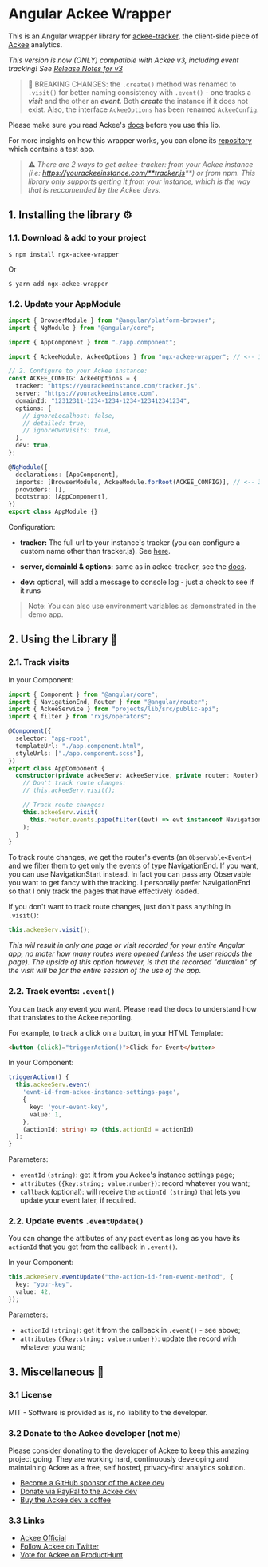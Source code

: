 # Angular Ackee Wrapper

This is an Angular wrapper library for [ackee-tracker](https://github.com/electerious/ackee-tracker), the client-side piece of [Ackee](https://ackee.electerious.com/) analytics.

_This version is now (ONLY) compatible with Ackee v3, including event tracking! See [Release Notes for v3](https://github.com/electerious/Ackee/releases/tag/v3.0.0)_

> 🚨 BREAKING CHANGES: the `.create()` method was renamed to `.visit()` for better naming consistency with `.event()` - one tracks a **_visit_** and the other an **_event_**. Both **_create_** the instance if it does not exist. Also, the interface `AckeeOptions` has been renamed `AckeeConfig`.

Please make sure you read Ackee's [docs](https://docs.ackee.electerious.com/) before you use this lib.

For more insights on how this wrapper works, you can clone its [repository](https://github.com/oakify/ngx-ackee-wrapper) which contains a test app.

> ⚠️ _There are 2 ways to get ackee-tracker: from your Ackee instance (i.e: https://yourackeeinstance.com/**tracker.js**) or from npm. This library only supports getting it from your instance, which is the way that is reccomended by the Ackee devs._

## 1. Installing the library ⚙️

### 1.1. Download & add to your project

```shell
$ npm install ngx-ackee-wrapper
```

Or

```shell
$ yarn add ngx-ackee-wrapper
```

### 1.2. Update your AppModule

```typescript
import { BrowserModule } from "@angular/platform-browser";
import { NgModule } from "@angular/core";

import { AppComponent } from "./app.component";

import { AckeeModule, AckeeOptions } from "ngx-ackee-wrapper"; // <-- 1. ADD THIS

// 2. Configure to your Ackee instance:
const ACKEE_CONFIG: AckeeOptions = {
  tracker: "https://yourackeeinstance.com/tracker.js",
  server: "https://yourackeeinstance.com",
  domainId: "12312311-1234-1234-1234-123412341234",
  options: {
    // ignoreLocalhost: false,
    // detailed: true,
    // ignoreOwnVisits: true,
  },
  dev: true,
};

@NgModule({
  declarations: [AppComponent],
  imports: [BrowserModule, AckeeModule.forRoot(ACKEE_CONFIG)], // <-- 3. Add AckeeModule & config to imports
  providers: [],
  bootstrap: [AppComponent],
})
export class AppModule {}
```

Configuration:

- **tracker:** The full url to your instance's tracker (you can configure a custom name other than tracker.js). See [here](https://github.com/electerious/ackee-tracker#-installation).

- **server, domainId & options:** same as in ackee-tracker, see the [docs](https://github.com/electerious/ackee-tracker#createserver-opts).

- **dev:** optional, will add a message to console log - just a check to see if it runs

> Note: You can also use environment variables as demonstrated in the demo app.

## 2. Using the Library 🚀

### 2.1. Track visits

In your Component:

```typescript
import { Component } from "@angular/core";
import { NavigationEnd, Router } from "@angular/router";
import { AckeeService } from "projects/lib/src/public-api";
import { filter } from "rxjs/operators";

@Component({
  selector: "app-root",
  templateUrl: "./app.component.html",
  styleUrls: ["./app.component.scss"],
})
export class AppComponent {
  constructor(private ackeeServ: AckeeService, private router: Router) {
    // Don't track route changes:
    // this.ackeeServ.visit();

    // Track route changes:
    this.ackeeServ.visit(
      this.router.events.pipe(filter((evt) => evt instanceof NavigationEnd))
    );
  }
}
```

To track route changes, we get the router's events (an `Observable<Event>`) and we filter them to get only the events of type NavigationEnd. If you want, you can use NavigationStart instead. In fact you can pass any Observable you want to get fancy with the tracking. I personally prefer NavigationEnd so that I only track the pages that have effectively loaded.

If you don't want to track route changes, just don't pass anything in `.visit()`:

```typescript
this.ackeeServ.visit();
```

_This will result in only one page or visit recorded for your entire Angular app, no mater how many routes were opened (unless the user reloads the page). The upside of this option however, is that the recorded "duration" of the visit will be for the entire session of the use of the app._

### 2.2. Track events: `.event()`

You can track any event you want. Please read the docs to understand how that translates to the Ackee reporting.

For example, to track a click on a button, in your HTML Template:

```HTML
<button (click)="triggerAction()">Click for Event</button>
```

In your Component:

```typescript
triggerAction() {
  this.ackeeServ.event(
    'evnt-id-from-ackee-instance-settings-page',
    {
      key: 'your-event-key',
      value: 1,
    },
    (actionId: string) => (this.actionId = actionId)
  );
}
```

Parameters:

- `eventId` `(string)`: get it from you Ackee's instance settings page;
- `attributes` `({key:string; value:number})`: record whatever you want;
- `callback` (optional): will receive the `actionId (string)` that lets you update your event later, if required.

### 2.2. Update events `.eventUpdate()`

You can change the attibutes of any past event as long as you have its `actionId` that you get from the callback in `.event()`.

In your Component:

```typescript
this.ackeeServ.eventUpdate("the-action-id-from-event-method", {
  key: "your-key",
  value: 42,
});
```

Parameters:

- `actionId` `(string)`: get it from the callback in `.event()` - see above;
- `attributes` `({key:string; value:number})`: update the record with whatever you want;

## 3. Miscellaneous 🦦

### 3.1 License

MIT - Software is provided as is, no liability to the developer.

### 3.2 Donate to the Ackee developer (not me)

Please consider donating to the developer of Ackee to keep this amazing project going. They are working hard, continuously developing and maintaining Ackee as a free, self hosted, privacy-first analytics solution.

- [Become a GitHub sponsor of the Ackee dev](https://github.com/sponsors/electerious)
- [Donate via PayPal to the Ackee dev](https://paypal.me/electerious)
- [Buy the Ackee dev a coffee](https://www.buymeacoffee.com/electerious)

### 3.3 Links

- [Ackee Official](https://ackee.electerious.com/)
- [Follow Ackee on Twitter](https://twitter.com/getackee)
- [Vote for Ackee on ProductHunt](https://www.producthunt.com/posts/ackee)
